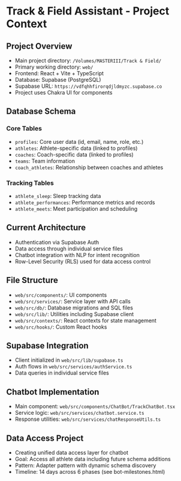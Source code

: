 # Track & Field Assistant - Project Context

## Project Overview
- Main project directory: `/Volumes/MASTERIII/Track & Field/`
- Primary working directory: `web/`
- Frontend: React + Vite + TypeScript
- Database: Supabase (PostgreSQL)
- Supabase URL: `https://vdfqhhfirorqdjldmyzc.supabase.co`
- Project uses Chakra UI for components

## Database Schema

### Core Tables
- `profiles`: Core user data (id, email, name, role, etc.)
- `athletes`: Athlete-specific data (linked to profiles)
- `coaches`: Coach-specific data (linked to profiles)
- `teams`: Team information
- `coach_athletes`: Relationship between coaches and athletes

### Tracking Tables
- `athlete_sleep`: Sleep tracking data
- `athlete_performances`: Performance metrics and records
- `athlete_meets`: Meet participation and scheduling

## Current Architecture
- Authentication via Supabase Auth
- Data access through individual service files
- Chatbot integration with NLP for intent recognition
- Row-Level Security (RLS) used for data access control

## File Structure
- `web/src/components/`: UI components
- `web/src/services/`: Service layer with API calls
- `web/src/db/`: Database migrations and SQL files
- `web/src/lib/`: Utilities including Supabase client
- `web/src/contexts/`: React contexts for state management
- `web/src/hooks/`: Custom React hooks

## Supabase Integration
- Client initialized in `web/src/lib/supabase.ts`
- Auth flows in `web/src/services/authService.ts`
- Data queries in individual service files 

## Chatbot Implementation
- Main component: `web/src/components/ChatBot/TrackChatBot.tsx`
- Service logic: `web/src/services/chatbot.service.ts`
- Response utilities: `web/src/services/chatResponseUtils.ts`

## Data Access Project
- Creating unified data access layer for chatbot
- Goal: Access all athlete data including future schema additions
- Pattern: Adapter pattern with dynamic schema discovery
- Timeline: 14 days across 6 phases (see bot-milestones.html) 